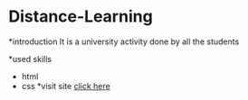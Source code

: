 # Distance-Learning
*introduction
It is a university activity done by all the students

*used skills 
* html
* css
 *visit site 
 [click here](https://israazohud.github.io/Distance-Learning/)
